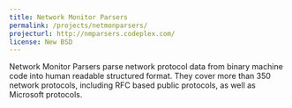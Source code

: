 ```yaml
---
title: Network Monitor Parsers
permalink: /projects/netmonparsers/
projecturl: http://nmparsers.codeplex.com/
license: New BSD
---
```

Network Monitor Parsers parse network protocol data from binary machine code into human readable structured format. They cover more than 350 network protocols, including RFC based public protocols, as well as Microsoft protocols.